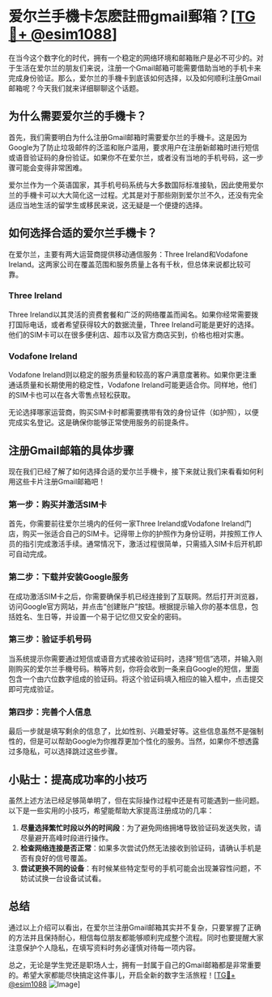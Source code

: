 # 爱尔兰手機卡怎麽註冊gmail郵箱？[[TG💪+ @esim1088](https://t.me/s/esim1088)]

在当今这个数字化的时代，拥有一个稳定的网络环境和邮箱账户是必不可少的。对于生活在爱尔兰的朋友们来说，注册一个Gmail邮箱可能需要借助当地的手机卡来完成身份验证。那么，爱尔兰的手機卡到底该如何选择，以及如何顺利注册Gmail邮箱呢？今天我们就来详细聊聊这个话题。

## 为什么需要爱尔兰的手機卡？

首先，我们需要明白为什么注册Gmail邮箱时需要爱尔兰的手機卡。这是因为Google为了防止垃圾邮件的泛滥和账户滥用，要求用户在注册新邮箱时进行短信或语音验证码的身份验证。如果你不在爱尔兰，或者没有当地的手机号码，这一步骤可能会变得非常困难。

爱尔兰作为一个英语国家，其手机号码系统与大多数国际标准接轨，因此使用爱尔兰的手機卡可以大大简化这一过程。尤其是对于那些刚到爱尔兰不久，还没有完全适应当地生活的留学生或移民来说，这无疑是一个便捷的选择。

## 如何选择合适的爱尔兰手機卡？

在爱尔兰，主要有两大运营商提供移动通信服务：Three Ireland和Vodafone Ireland。这两家公司在覆盖范围和服务质量上各有千秋，但总体来说都比较可靠。

### Three Ireland

Three Ireland以其灵活的资费套餐和广泛的网络覆盖而闻名。如果你经常需要拨打国际电话，或者希望获得较大的数据流量，Three Ireland可能是更好的选择。他们的SIM卡可以在很多便利店、超市以及官方商店买到，价格也相对实惠。

### Vodafone Ireland

Vodafone Ireland则以稳定的服务质量和较高的客户满意度著称。如果你更注重通话质量和长期使用的稳定性，Vodafone Ireland可能更适合你。同样地，他们的SIM卡也可以在各大零售点轻松获取。

无论选择哪家运营商，购买SIM卡时都需要携带有效的身份证件（如护照），以便完成实名登记。这是确保你能够正常使用服务的前提条件。

## 注册Gmail邮箱的具体步骤

现在我们已经了解了如何选择合适的爱尔兰手機卡，接下来就让我们来看看如何利用这些卡片注册Gmail邮箱吧！

### 第一步：购买并激活SIM卡

首先，你需要前往爱尔兰境内的任何一家Three Ireland或Vodafone Ireland门店，购买一张适合自己的SIM卡。记得带上你的护照作为身份证明，并按照工作人员的指引完成激活手续。通常情况下，激活过程很简单，只需插入SIM卡后开机即可自动完成。

### 第二步：下载并安装Google服务

在成功激活SIM卡之后，你需要确保手机已经连接到了互联网。然后打开浏览器，访问Google官方网站，并点击“创建账户”按钮。根据提示输入你的基本信息，包括姓名、生日等，并设置一个易于记忆但又安全的密码。

### 第三步：验证手机号码

当系统提示你需要通过短信或语音方式接收验证码时，选择“短信”选项，并输入刚刚购买的爱尔兰手機号码。稍等片刻，你将会收到一条来自Google的短信，里面包含一个由六位数字组成的验证码。将这个验证码填入相应的输入框中，点击提交即可完成验证。

### 第四步：完善个人信息

最后一步就是填写剩余的信息了，比如性别、兴趣爱好等。这些信息虽然不是强制性的，但是可以帮助Google为你推荐更加个性化的服务。当然，如果你不想透露过多隐私，可以选择跳过这些步骤。

## 小贴士：提高成功率的小技巧

虽然上述方法已经足够简单明了，但在实际操作过程中还是有可能遇到一些问题。以下是一些实用的小技巧，希望能帮助大家提高注册成功的几率：

1. **尽量选择繁忙时段以外的时间段**：为了避免网络拥堵导致验证码发送失败，请尽量避开高峰时段进行操作。
2. **检查网络连接是否正常**：如果多次尝试仍然无法接收到验证码，请确认手机是否有良好的信号覆盖。
3. **尝试更换不同的设备**：有时候某些特定型号的手机可能会出现兼容性问题，不妨试试换一台设备试试看。

## 总结

通过以上介绍可以看出，在爱尔兰注册Gmail邮箱其实并不复杂，只要掌握了正确的方法并且保持耐心，相信每位朋友都能够顺利完成整个流程。同时也要提醒大家注意保护个人隐私，在填写资料时务必谨慎对待每一项内容。

总之，无论是学生党还是职场人士，拥有一封属于自己的Gmail邮箱都是非常重要的。希望大家都能尽快搞定这件事儿，开启全新的数字生活旅程！[[TG💪+ @esim1088](https://t.me/s/esim1088) ![Image](https://i.postimg.cc/4NQfJmqS/Snipaste-2025-05-13-00-14-12.png)]